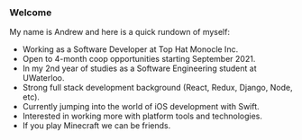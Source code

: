 ### Welcome

My name is Andrew and here is a quick rundown of myself:

- Working as a Software Developer at Top Hat Monocle Inc. 
- Open to 4-month coop opportunities starting September 2021.
- In my 2nd year of studies as a Software Engineering student at UWaterloo.
- Strong full stack development background (React, Redux, Django, Node, etc).
- Currently jumping into the world of iOS development with Swift.
- Interested in working more with platform tools and technologies.
- If you play Minecraft we can be friends. 
